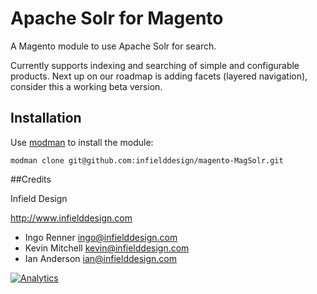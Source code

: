# Apache Solr for Magento

A Magento module to use Apache Solr for search.

Currently supports indexing and searching of simple and configurable products.
Next up on our roadmap is adding facets (layered navigation), consider this a
working beta version.

## Installation

Use [modman](https://github.com/colinmollenhour/modman) to install the module:
```
modman clone git@github.com:infielddesign/magento-MagSolr.git
```

##Credits

Infield Design

http://www.infielddesign.com

* Ingo Renner ingo@infielddesign.com
* Kevin Mitchell kevin@infielddesign.com
* Ian Anderson ian@infielddesign.com

[![Analytics](https://ga-beacon.appspot.com/UA-47888627-1/magento-MagSolr/readme)](https://github.com/infielddesign/magento-MagSolr)
